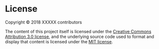 # License

Copyright &copy; 2018 XXXXX contributors

The content of this project itself is licensed under the [Creative Commons Attribution 3.0 license]( https://creativecommons.org/licenses/by/3.0/us/deed.en_US ), and the underlying source code used to format and display that content is licensed under the [MIT license]( https://opensource.org/licenses/mit-license.php ).
